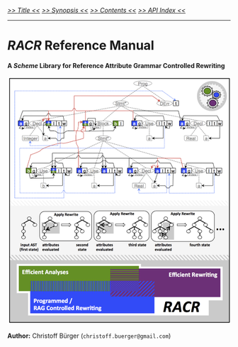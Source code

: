 _[>> Title <<](title.md) [>> Synopsis <<](synopsis.md) [>> Contents <<](contents.md) [>> API Index <<](api-index.md)_
___

# _RACR_ Reference Manual

#### A _Scheme_ Library for Reference Attribute Grammar Controlled Rewriting

![title](figures/title.png)

**Author:** Christoff Bürger (`christoff.buerger@gmail.com`)
